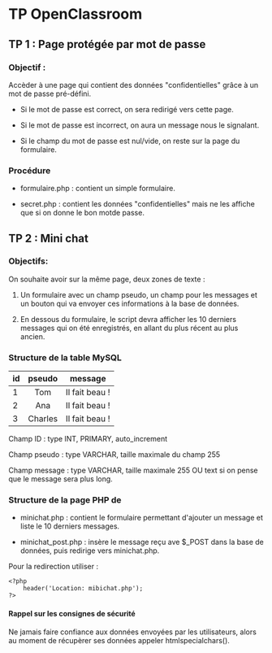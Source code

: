 # TP OpenClassroom

## TP 1 : Page protégée par mot de passe

### Objectif :

Accèder à une page qui contient des données "confidentielles" grâce à un mot de passe pré-défini.

- Si le mot de passe est correct, on sera redirigé vers cette page.

- Si le mot de passe est incorrect, on aura un message nous le signalant.

- Si le champ du mot de passe est nul/vide, on reste sur la page du formulaire.

### Procédure

- formulaire.php : contient un simple formulaire.

- secret.php : contient les données "confidentielles" mais ne les affiche que si on donne le bon motde passe.

## TP 2 : Mini chat

### Objectifs:

On souhaite avoir sur la même page, deux zones de texte :

1. Un formulaire avec un champ pseudo, un champ pour les messages et un bouton qui va envoyer ces informations à la base de données.

2. En dessous du formulaire, le script devra afficher les 10 derniers messages qui on été enregistrés, en allant du plus récent au plus ancien.

### Structure de la table MySQL

| id | pseudo | message |
| ---- | :------: |:----: |
| 1 | Tom | Il fait beau ! |
| 2 | Ana | Il fait beau ! |
| 3 | Charles | Il fait beau ! |


Champ ID : type INT, PRIMARY, auto_increment

Champ pseudo : type VARCHAR, taille maximale du champ 255

Champ message : type VARCHAR, taille maximale 255 OU text si on pense que le message sera plus long.

### Structure de la page PHP de

- minichat.php : contient le formulaire permettant d'ajouter un message et liste le 10 derniers messages.

- minichat_post.php : insère le message reçu ave $_POST dans la base de données, puis redirige vers minichat.php.

Pour la redirection utiliser :

```
<?php
    header('Location: mibichat.php');
?>
```

#### Rappel sur les consignes de sécurité

Ne jamais faire confiance aux données envoyées par les utilisateurs, alors au moment de récupèrer ses données appeler htmlspecialchars().



